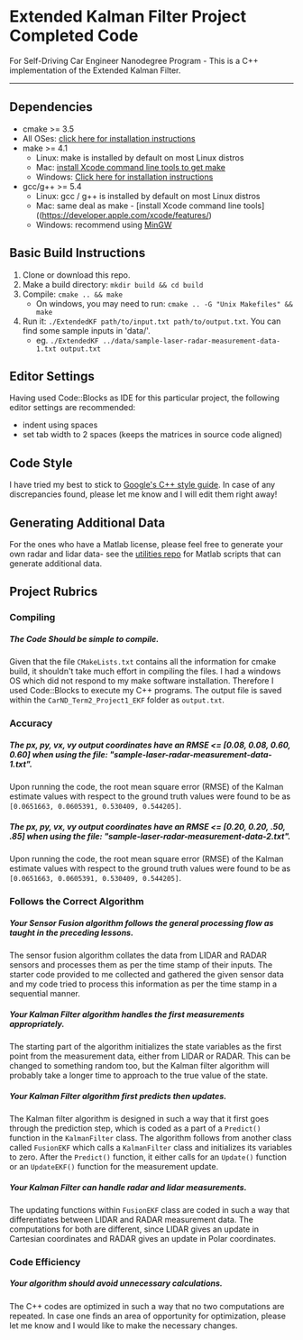 # Extended Kalman Filter Project Completed Code
For Self-Driving Car Engineer Nanodegree Program - This is a C++ implementation of the Extended Kalman Filter.

---

## Dependencies

* cmake >= 3.5
 * All OSes: [click here for installation instructions](https://cmake.org/install/)
* make >= 4.1
  * Linux: make is installed by default on most Linux distros
  * Mac: [install Xcode command line tools to get make](https://developer.apple.com/xcode/features/)
  * Windows: [Click here for installation instructions](http://gnuwin32.sourceforge.net/packages/make.htm)
* gcc/g++ >= 5.4
  * Linux: gcc / g++ is installed by default on most Linux distros
  * Mac: same deal as make - [install Xcode command line tools]((https://developer.apple.com/xcode/features/)
  * Windows: recommend using [MinGW](http://www.mingw.org/)

## Basic Build Instructions

1. Clone or download this repo.
2. Make a build directory: `mkdir build && cd build`
3. Compile: `cmake .. && make`
   * On windows, you may need to run: `cmake .. -G "Unix Makefiles" && make`
4. Run it: `./ExtendedKF path/to/input.txt path/to/output.txt`. You can find
   some sample inputs in 'data/'.
    - eg. `./ExtendedKF ../data/sample-laser-radar-measurement-data-1.txt output.txt`

## Editor Settings

Having used Code::Blocks as IDE for this particular project, the following editor settings are recommended:

* indent using spaces
* set tab width to 2 spaces (keeps the matrices in source code aligned)

## Code Style

I have tried my best to stick to [Google's C++ style guide](https://google.github.io/styleguide/cppguide.html). In case of any discrepancies found, please let me know and I will edit them right away!

## Generating Additional Data

For the ones who have a Matlab license, please feel free to generate your own radar and lidar data- see the [utilities repo](https://github.com/udacity/CarND-Mercedes-SF-Utilities) for
Matlab scripts that can generate additional data.

## Project Rubrics

### Compiling

##### The Code Should be simple to compile.

Given that the file `CMakeLists.txt` contains all the information for cmake build, it shouldn't take much effort in compiling the files. I had a windows OS which did not respond to my make software installation. Therefore I used Code::Blocks to execute my C++ programs. The output file is saved within the `CarND_Term2_Project1_EKF` folder as `output.txt`.

### Accuracy

##### The px, py, vx, vy output coordinates have an RMSE <= [0.08, 0.08, 0.60, 0.60] when using the file: "sample-laser-radar-measurement-data-1.txt".

Upon running the code, the root mean square error (RMSE) of the Kalman estimate values with respect to the ground truth values were found to be as `[0.0651663, 0.0605391, 0.530409, 0.544205]`.

##### The px, py, vx, vy output coordinates have an RMSE <= [0.20, 0.20, .50, .85] when using the file: "sample-laser-radar-measurement-data-2.txt".

Upon running the code, the root mean square error (RMSE) of the Kalman estimate values with respect to the ground truth values were found to be as `[0.0651663, 0.0605391, 0.530409, 0.544205]`.

### Follows the Correct Algorithm

##### Your Sensor Fusion algorithm follows the general processing flow as taught in the preceding lessons.

The sensor fusion algorithm collates the data from LIDAR and RADAR sensors and processes them as per the time stamp of their inputs. The starter code provided to me collected and gathered the given sensor data and my code tried to process this information as per the time stamp in a sequential manner.

##### Your Kalman Filter algorithm handles the first measurements appropriately.

The starting part of the algorithm initializes the state variables as the first point from the measurement data, either from LIDAR or RADAR. This can be changed to something random too, but the Kalman filter algorithm will probably take a longer time to approach to the true value of the state.

##### Your Kalman Filter algorithm first predicts then updates.

The Kalman filter algorithm is designed in such a way that it first goes through the prediction step, which is coded as a part of a `Predict()` function in the `KalmanFilter` class. The algorithm follows from another class called `FusionEKF` which calls a `KalmanFilter` class and initializes its variables to zero. After the `Predict()` function, it either calls for an `Update()` function or an `UpdateEKF()` function for the measurement update.

##### Your Kalman Filter can handle radar and lidar measurements.

The updating functions within `FusionEKF` class are coded in such a way that differentiates between LIDAR and RADAR measurement data. The computations for both are different, since LIDAR gives an update in Cartesian coordinates and RADAR gives an update in Polar coordinates.   

### Code Efficiency

##### Your algorithm should avoid unnecessary calculations.

The C++ codes are optimized in such a way that no two computations are repeated. In case one finds an area of opportunity for optimization, please let me know and I would like to make the necessary changes.

